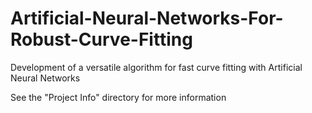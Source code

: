 # Artificial-Neural-Networks-For-Robust-Curve-Fitting
Development of a versatile algorithm for fast curve fitting with Artificial Neural Networks

See the "Project Info" directory for more information
